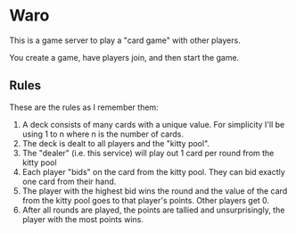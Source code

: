 # Waro

This is a game server to play a "card game" with other players.

You create a game, have players join, and then start the game.

## Rules

These are the rules as I remember them:

1. A deck consists of many cards with a unique value. For simplicity I'll be using 1 to n where n is the number of cards.
1. The deck is dealt to all players and the "kitty pool".
2. The "dealer" (i.e. this service) will play out 1 card per round from the kitty pool
3. Each player "bids" on the card from the kitty pool. They can bid exactly one card from their hand.
4. The player with the highest bid wins the round and the value of the card from the kitty pool goes to that player's points. Other players get 0.
5. After all rounds are played, the points are tallied and unsurprisingly, the player with the most points wins.
